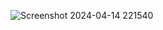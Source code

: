 ![Screenshot 2024-04-14 221540](https://github.com/abhishek-sharma20/UI-of-Patient-Doctor-Appointment-App/assets/118713171/d47f5575-bb75-4d5c-9867-ec7173529567)
